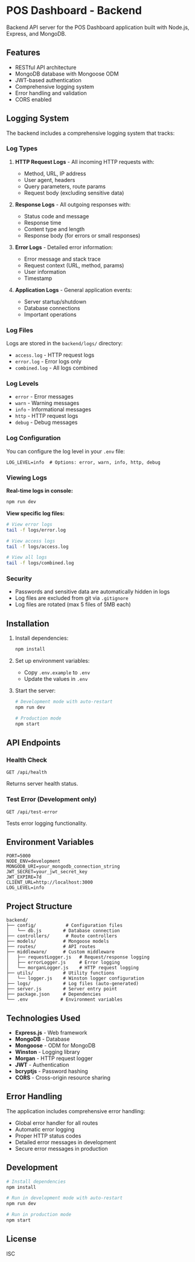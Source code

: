 # POS Dashboard - Backend

Backend API server for the POS Dashboard application built with Node.js, Express, and MongoDB.

## Features

- RESTful API architecture
- MongoDB database with Mongoose ODM
- JWT-based authentication
- Comprehensive logging system
- Error handling and validation
- CORS enabled

## Logging System

The backend includes a comprehensive logging system that tracks:

### Log Types

1. **HTTP Request Logs** - All incoming HTTP requests with:
   - Method, URL, IP address
   - User agent, headers
   - Query parameters, route params
   - Request body (excluding sensitive data)

2. **Response Logs** - All outgoing responses with:
   - Status code and message
   - Response time
   - Content type and length
   - Response body (for errors or small responses)

3. **Error Logs** - Detailed error information:
   - Error message and stack trace
   - Request context (URL, method, params)
   - User information
   - Timestamp

4. **Application Logs** - General application events:
   - Server startup/shutdown
   - Database connections
   - Important operations

### Log Files

Logs are stored in the `backend/logs/` directory:

- `access.log` - HTTP request logs
- `error.log` - Error logs only
- `combined.log` - All logs combined

### Log Levels

- `error` - Error messages
- `warn` - Warning messages
- `info` - Informational messages
- `http` - HTTP request logs
- `debug` - Debug messages

### Log Configuration

You can configure the log level in your `.env` file:

```env
LOG_LEVEL=info  # Options: error, warn, info, http, debug
```

### Viewing Logs

**Real-time logs in console:**
```bash
npm run dev
```

**View specific log files:**
```bash
# View error logs
tail -f logs/error.log

# View access logs
tail -f logs/access.log

# View all logs
tail -f logs/combined.log
```

### Security

- Passwords and sensitive data are automatically hidden in logs
- Log files are excluded from git via `.gitignore`
- Log files are rotated (max 5 files of 5MB each)

## Installation

1. Install dependencies:
   ```bash
   npm install
   ```

2. Set up environment variables:
   - Copy `.env.example` to `.env`
   - Update the values in `.env`

3. Start the server:
   ```bash
   # Development mode with auto-restart
   npm run dev

   # Production mode
   npm start
   ```

## API Endpoints

### Health Check
```
GET /api/health
```
Returns server health status.

### Test Error (Development only)
```
GET /api/test-error
```
Tests error logging functionality.

## Environment Variables

```env
PORT=5000
NODE_ENV=development
MONGODB_URI=your_mongodb_connection_string
JWT_SECRET=your_jwt_secret_key
JWT_EXPIRE=7d
CLIENT_URL=http://localhost:3000
LOG_LEVEL=info
```

## Project Structure

```
backend/
├── config/           # Configuration files
│   └── db.js        # Database connection
├── controllers/      # Route controllers
├── models/          # Mongoose models
├── routes/          # API routes
├── middleware/      # Custom middleware
│   ├── requestLogger.js   # Request/response logging
│   ├── errorLogger.js     # Error logging
│   └── morganLogger.js    # HTTP request logging
├── utils/           # Utility functions
│   └── logger.js    # Winston logger configuration
├── logs/            # Log files (auto-generated)
├── server.js        # Server entry point
├── package.json     # Dependencies
└── .env            # Environment variables
```

## Technologies Used

- **Express.js** - Web framework
- **MongoDB** - Database
- **Mongoose** - ODM for MongoDB
- **Winston** - Logging library
- **Morgan** - HTTP request logger
- **JWT** - Authentication
- **bcryptjs** - Password hashing
- **CORS** - Cross-origin resource sharing

## Error Handling

The application includes comprehensive error handling:

- Global error handler for all routes
- Automatic error logging
- Proper HTTP status codes
- Detailed error messages in development
- Secure error messages in production

## Development

```bash
# Install dependencies
npm install

# Run in development mode with auto-restart
npm run dev

# Run in production mode
npm start
```

## License

ISC

